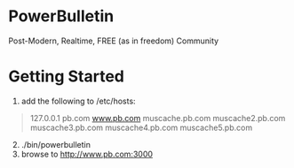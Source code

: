 PowerBulletin
=============

Post-Modern, Realtime, FREE (as in freedom) Community

# Getting Started

1. add the following to /etc/hosts:
>    127.0.0.1 pb.com www.pb.com muscache.pb.com muscache2.pb.com muscache3.pb.com muscache4.pb.com muscache5.pb.com
2. ./bin/powerbulletin
3. browse to http://www.pb.com:3000
